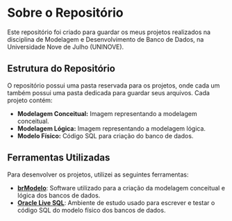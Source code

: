 # Sobre o Repositório

Este repositório foi criado para guardar os meus projetos realizados na disciplina de Modelagem e Desenvolvimento de Banco de Dados, na Universidade Nove de Julho (UNINOVE).

## Estrutura do Repositório
O repositório possui uma pasta reservada para os projetos, onde cada um também possui uma pasta dedicada para guardar seus arquivos. Cada projeto contém:

- **Modelagem Conceitual:** Imagem representando a modelagem conceitual.
- **Modelagem Lógica:** Imagem representando a modelagem lógica.
- **Modelo Físico:** Código SQL para criação do banco de dados.

## Ferramentas Utilizadas

Para desenvolver os projetos, utilizei as seguintes ferramentas:

- **[brModelo](http://www.sis4.com/brModelo/)**: Software utilizado para a criação da modelagem conceitual e lógica dos bancos de dados.
- **[Oracle Live SQL](https://livesql.oracle.com/apex/f?p=590:1000:0)**: Ambiente de estudo usado para escrever e testar o código SQL do modelo físico dos bancos de dados.
